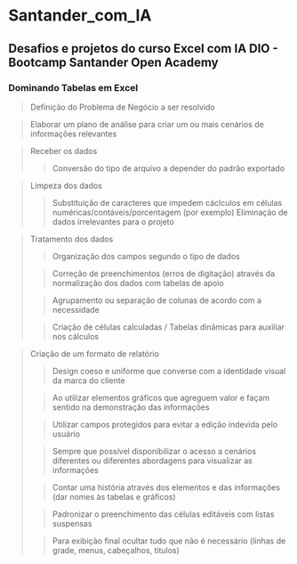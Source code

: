 # Santander_com_IA
## Desafios e projetos do curso Excel com IA DIO - Bootcamp Santander Open Academy
### Dominando Tabelas em Excel

> Definição do Problema de Negócio a ser resolvido

>  Elaborar um plano de análise para criar um ou mais cenários de informações relevantes

> Receber os dados
>> Conversão do tipo de arquivo a depender do padrão exportado

> Limpeza dos dados
> > Substituição de caracteres que impedem cáclculos em células numéricas/contáveis/porcentagem (por exemplo)
> > Eliminação de dados irrelevantes para o projeto

> Tratamento dos dados
> > Organização dos campos segundo o tipo de dados
>
> > Correção de preenchimentos (erros de digitação) através da normalização dos dados com tabelas de apoio
>
> > Agrupamento ou separação de colunas de acordo com a necessidade
> 
> > Criação de células calculadas / Tabelas dinâmicas para auxiliar nos cálculos

> Criação de um formato de relatório
> > Design coeso e uniforme que converse com a identidade visual da marca do cliente
> 
> > Ao utilizar elementos gráficos que agreguem valor e façam sentido na demonstração das informações
> 
> > Utilizar campos protegidos para evitar a edição indevida pelo usuário
> 
> > Sempre que possível disponibilizar o acesso a cenários diferentes ou diferentes abordagens para visualizar as informações
>
> > Contar uma história através dos elementos e das informações (dar nomes às tabelas e gráficos)
> 
> > Padronizar o preenchimento das células editáveis com listas suspensas
> 
> > Para exibição final ocultar tudo que não é necessário (linhas de grade, menus, cabeçalhos, titulos)
